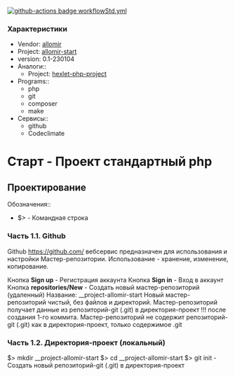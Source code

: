<!-- _Титульная часть -->
<!-- ## Обложка -->
<!-- ### Badges -->
[![github-actions badge workflowStd.yml](https://github.com/allomir/__project-allomir-start/actions/workflows/workflowStd.yml/badge.svg)](https://github.com/allomir/__project-allomir-start/actions/workflows/workflowStd.yml)

### Характеристики
* Vendor: [allomir](https://github.com/allomir)
* Project: [allomir-start](https://github.com/allomir/__progect-allomir-start)
* version: 0.1-230104
* Аналоги::
    * Project: [hexlet-php-project](https://github.com/hexlet-boilerplates/php-package)
* Programs::
    * php
    * git
    * composer
    * make
* Сервисы::
    * github
    * Codeclimate

# Старт - Проект стандартный php

<!-- _Текстовая часть -->

## Проектирование
Обозначения::
* $> - Командная строка

### Часть 1.1. Github

Github
    https://github.com/
    вебсервис предназначен для использования и настройки Мастер-репозитории.
    Использование - хранение, изменение, копирование.

Кнопка **Sign up** - Регистрация аккаунта
Кнопка **Sign in** - Вход в аккаунт
Кнопка **repositories/New** - Создать новый мастер-репозиторий (удаленный)
    Название: __project-allomir-start
    Новый мастер-репозиторий чистый, без файлов и директорий.
    Мастер-репозиторий получает данные из репозиторий-git (.git) в директория-проект !!! после создания 1-го коммита.
    Мастер-репозиторий не содержит репозиторий-git (.git) как в директория-проект, только содержимое .git

### Часть 1.2. Директория-проект (локальный)

$> mkdir __project-allomir-start
$> cd __project-allomir-start
$> git init - Создать новый репозиторий-git (.git) в директория-проект

